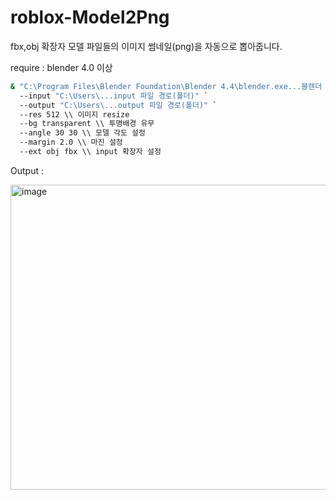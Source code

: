 # roblox-Model2Png
fbx,obj 확장자 모델 파일들의 이미지 썸네일(png)을 자동으로 뽑아줍니다.

require : blender 4.0 이상


```cmd
& "C:\Program Files\Blender Foundation\Blender 4.4\blender.exe...블렌더 경로" --factory-startup -b -P "C:\Users\...model2png.py..소스 경로" -- `
  --input "C:\Users\...input 파일 경로(폴더)" `
  --output "C:\Users\...output 파일 경로(폴더)" `
  --res 512 \\ 이미지 resize
  --bg transparent \\ 투명배경 유무
  --angle 30 30 \\ 모델 각도 설정
  --margin 2.0 \\ 마진 설정
  --ext obj fbx \\ input 확장자 설정
```



Output :

<img width="848" height="488" alt="image" src="https://github.com/user-attachments/assets/20aeea74-4d4d-47d5-aa77-b0fa293b635e" />
